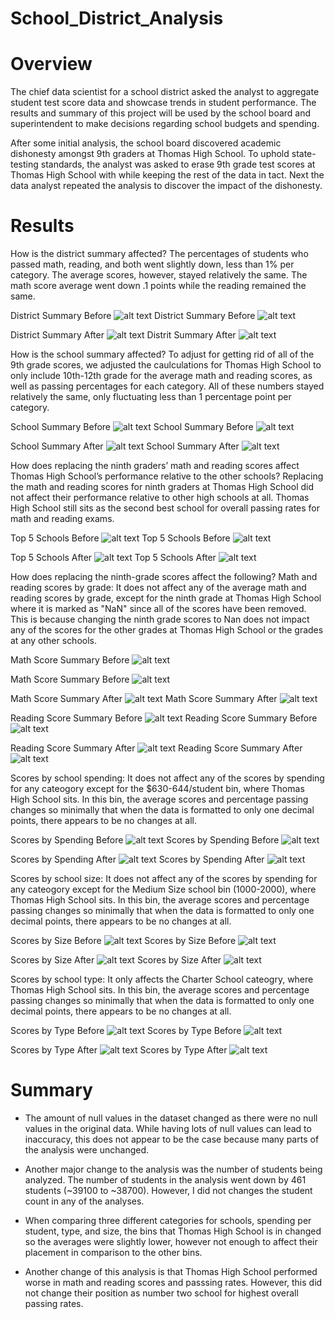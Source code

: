 # School_District_Analysis

# Overview

The chief data scientist for a school district asked the analyst to aggregate student test score data and showcase trends in student performance. The results and summary of this project will be used by the school board and superintendent to make decisions regarding school budgets and spending. 

After some initial analysis, the school board discovered academic dishonesty amongst 9th graders at Thomas High School. To uphold state-testing standards, the analyst was asked to erase 9th grade test scores at Thomas High School with while keeping the rest of the data in tact. Next the data analyst repeated the analysis to discover the impact of the dishonesty.


# Results

How is the district summary affected?
The percentages of students who passed math, reading, and both went slightly down, less than 1% per category. The average scores, however, stayed relatively the same. The math score average went down .1 points while the reading remained the same.

District Summary Before
![alt text]()
District Summary Before
![alt text]()

District Summary After
![alt text]()
Distrit Summary After
![alt text]()

How is the school summary affected?
To adjust for getting rid of all of the 9th grade scores, we adjusted the caulculations for Thomas High School to only include 10th-12th grade for the average math and reading scores, as well as passing percentages for each category. All of these numbers stayed relatively the same, only fluctuating less than 1 percentage point per category.

School Summary Before
![alt text]()
School Summary Before
![alt text]()


School Summary After
![alt text]()
School Summary After
![alt text]()

How does replacing the ninth graders’ math and reading scores affect Thomas High School’s performance relative to the other schools?
Replacing the math and reading scores for ninth graders at Thomas High School did not affect their performance relative to other high schools at all. Thomas High School still sits as the second best school for overall passing rates for math and reading exams.

Top 5 Schools Before
![alt text]()
Top 5 Schools Before
![alt text]()

Top 5 Schools After
![alt text]()
Top 5 Schools After
![alt text]()

How does replacing the ninth-grade scores affect the following?
Math and reading scores by grade: It does not affect any of the average math and reading scores by grade, except for the ninth grade at Thomas High School where it is marked as "NaN" since all of the scores have been removed. This is because changing the ninth grade scores to Nan does not impact any of the scores for the other grades at Thomas High School or the grades at any other schools.

Math Score Summary Before
![alt text]()

Math Score Summary Before
![alt text]()

Math Score Summary After
![alt text]()
Math Score Summary After
![alt text]()

Reading Score Summary Before
![alt text]()
Reading Score Summary Before
![alt text]()

Reading Score Summary After
![alt text]()
Reading Score Summary After
![alt text]()

Scores by school spending:
It does not affect any of the scores by spending for any cateogory except for the $630-644/student bin, where Thomas High School sits. In this bin, the average scores and percentage passing changes so minimally that when the data is formatted to only one decimal points, there appears to be no changes at all.

Scores by Spending Before
![alt text]()
Scores by Spending Before
![alt text]()

Scores by Spending After
![alt text]()
Scores by Spending After
![alt text]()

Scores by school size: 
It does not affect any of the scores by spending for any cateogory except for the Medium Size school bin (1000-2000), where Thomas High School sits. In this bin, the average scores and percentage passing changes so minimally that when the data is formatted to only one decimal points, there appears to be no changes at all.

Scores by Size Before
![alt text]()
Scores by Size Before
![alt text]()

Scores by Size After
![alt text]()
Scores by Size After
![alt text]()

Scores by school type: 
It only affects the Charter School cateogry, where Thomas High School sits. In this bin, the average scores and percentage passing changes so minimally that when the data is formatted to only one decimal points, there appears to be no changes at all.

Scores by Type Before
![alt text]()
Scores by Type Before
![alt text]()

Scores by Type After
![alt text]()
Scores by Type After
![alt text]()

# Summary 

- The amount of null values in the dataset changed as there were no null values in the original data. While having lots of null values can lead to inaccuracy, this does not appear to be the case because many parts of the analysis were unchanged.

- Another major change to the analysis was the number of students being analyzed. The number of students in the analysis went down by 461 students (~39100 to ~38700). However, I did not changes the student count in any of the analyses.

- When comparing three different categories for schools, spending per student, type, and size, the bins that Thomas High School is in changed so the averages were slightly lower, however not enough to affect their placement in comparison to the other bins.

- Another change of this analysis is that Thomas High School performed worse in math and reading scores and passsing rates. However, this did not change their position as number two school for highest overall passing rates.
